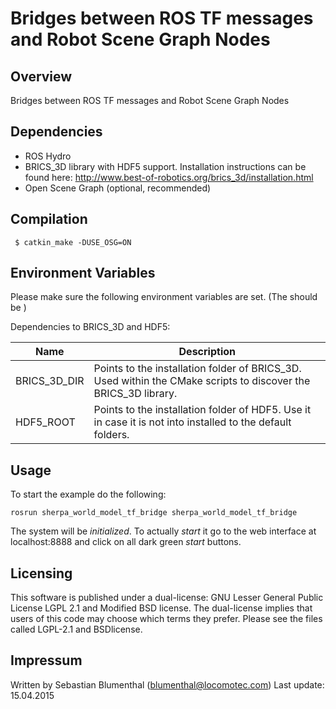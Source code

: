 Bridges between ROS TF messages and Robot Scene Graph Nodes
==========================================================

Overview
--------

Bridges between ROS TF messages and Robot Scene Graph Nodes

Dependencies
------------

 - ROS Hydro
 - BRICS_3D library with HDF5 support. Installation instructions can be found here: http://www.best-of-robotics.org/brics_3d/installation.html
 - Open Scene Graph (optional, recommended)

Compilation
-----------

```
 $ catkin_make -DUSE_OSG=ON

```

Environment Variables
---------------------

Please make sure the following environment variables are set. (The should be ) 

Dependencies to BRICS_3D and HDF5:


| Name          | Description |
| ------------- | ----------- |
| BRICS_3D_DIR  | Points to the installation folder of BRICS_3D. Used within the CMake scripts to discover the BRICS_3D library. |
| HDF5_ROOT     | Points to the installation folder of HDF5. Use it in case it is not into installed to the default folders. |



Usage
-----

To start the example do the following:

```
rosrun sherpa_world_model_tf_bridge sherpa_world_model_tf_bridge
```

The system will be _initialized_. To actually _start_ it go to the web interface at 
localhost:8888 and click on all dark green _start_ buttons.


Licensing
---------

This software is published under a dual-license: GNU Lesser General Public
License LGPL 2.1 and Modified BSD license. The dual-license implies that
users of this code may choose which terms they prefer. Please see the files
called LGPL-2.1 and BSDlicense.


Impressum
---------

Written by Sebastian Blumenthal (blumenthal@locomotec.com)
Last update: 15.04.2015
 



